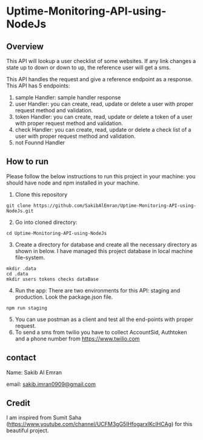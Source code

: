 # Uptime-Monitoring-API-using-NodeJs

## Overview 
This API will lookup a user checklist of some websites. If any link changes a state up to down or down to up, the reference user will get a sms.

This API handles the request and give a reference endpoint as a response. This API has 5 endpoints:
1.  sample Handler: sample handler response
2.  user Handler: you can create, read, update or delete a user with proper request method and validation.
3.  token Handler: you can create, read, update or delete a token of a user with proper request method and validation.
4.  check Handler: you can create, read, update or delete a check list of a user with proper request method and validation.
5.  not Founnd Handler

## How to run
Please follow the below instructions to run this project in your machine: you should have node and npm installed in your machine.
1. Clone this repository 
```
git clone https://github.com/SakibAlEmran/Uptime-Monitoring-API-using-NodeJs.git
```
2. Go into cloned directory: 
```
cd Uptime-Monitoring-API-using-NodeJs
```
3. Create a directory for database and create all the necessary directory as shown in below. I have managed this project database in local machine file-system. 
```
mkdir .data
cd .data
mkdir users tokens checks dataBase
```
4. Run the app: There are two environments for this API: staging and production. Look the package.json file.
```
npm run staging
```
5. You can use postman as a client and test all the end-points with proper request.
6. To send a sms from twilio you have to collect AccountSid, Authtoken and a phone number from https://www.twilio.com

## contact
Name: Sakib Al Emran

email: sakib.imran0909@gmail.com

## Credit
I am inspired from Sumit Saha (https://www.youtube.com/channel/UCFM3gG5IHfogarxlKcIHCAg) for this beautiful project.
